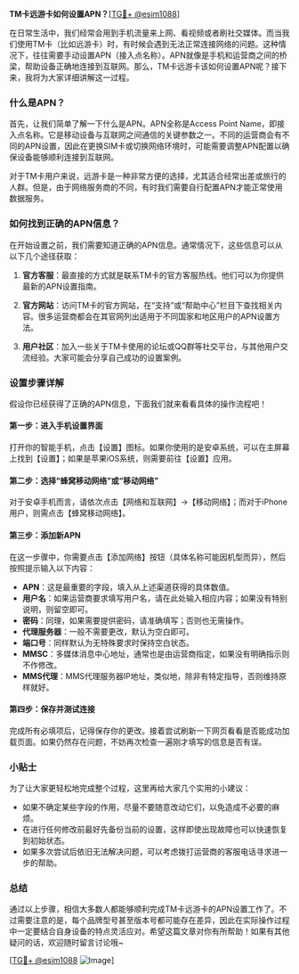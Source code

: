 **TM卡远游卡如何设置APN？**[[TG💪+ @esim1088](https://t.me/s/esim1088)]

在日常生活中，我们经常会用到手机流量来上网、看视频或者刷社交媒体。而当我们使用TM卡（比如远游卡）时，有时候会遇到无法正常连接网络的问题。这种情况下，往往需要手动设置APN（接入点名称）。APN就像是手机和运营商之间的桥梁，帮助设备正确地连接到互联网。那么，TM卡远游卡该如何设置APN呢？接下来，我将为大家详细讲解这一过程。

### 什么是APN？

首先，让我们简单了解一下什么是APN。APN全称是Access Point Name，即接入点名称。它是移动设备与互联网之间通信的关键参数之一。不同的运营商会有不同的APN设置，因此在更换SIM卡或切换网络环境时，可能需要调整APN配置以确保设备能够顺利连接到互联网。

对于TM卡用户来说，远游卡是一种非常方便的选择，尤其适合经常出差或旅行的人群。但是，由于网络服务商的不同，有时我们需要自行配置APN才能正常使用数据服务。

### 如何找到正确的APN信息？

在开始设置之前，我们需要知道正确的APN信息。通常情况下，这些信息可以从以下几个途径获取：

1. **官方客服**：最直接的方式就是联系TM卡的官方客服热线。他们可以为你提供最新的APN设置指南。
   
2. **官方网站**：访问TM卡的官方网站，在“支持”或“帮助中心”栏目下查找相关内容。很多运营商都会在其官网列出适用于不同国家和地区用户的APN设置方法。

3. **用户社区**：加入一些关于TM卡使用的论坛或QQ群等社交平台，与其他用户交流经验。大家可能会分享自己成功的设置案例。

### 设置步骤详解

假设你已经获得了正确的APN信息，下面我们就来看看具体的操作流程吧！

#### 第一步：进入手机设置界面
打开你的智能手机，点击【设置】图标。如果你使用的是安卓系统，可以在主屏幕上找到【设置】；如果是苹果iOS系统，则需要前往【设置】应用。

#### 第二步：选择“蜂窝移动网络”或“移动网络”
对于安卓手机而言，请依次点击【网络和互联网】->【移动网络】；而对于iPhone用户，则需点击【蜂窝移动网络】。

#### 第三步：添加新APN
在这一步骤中，你需要点击【添加网络】按钮（具体名称可能因机型而异），然后按照提示输入以下内容：
- **APN**：这是最重要的字段，填入从上述渠道获得的具体数值。
- **用户名**：如果运营商要求填写用户名，请在此处输入相应内容；如果没有特别说明，则留空即可。
- **密码**：同理，如果需要提供密码，请准确填写；否则也无需操作。
- **代理服务器**：一般不需要更改，默认为空白即可。
- **端口号**：同样默认为无特殊要求时保持空白状态。
- **MMSC**：多媒体消息中心地址，通常也是由运营商指定，如果没有明确指示则不作修改。
- **MMS代理**：MMS代理服务器IP地址，类似地，除非有特定指导，否则维持原样就好。

#### 第四步：保存并测试连接
完成所有必填项后，记得保存你的更改。接着尝试刷新一下网页看看是否能成功加载页面。如果仍然存在问题，不妨再次检查一遍刚才填写的信息是否有误。

### 小贴士
为了让大家更轻松地完成整个过程，这里再给大家几个实用的小建议：
- 如果不确定某些字段的作用，尽量不要随意改动它们，以免造成不必要的麻烦。
- 在进行任何修改前最好先备份当前的设置，这样即使出现故障也可以快速恢复到初始状态。
- 如果多次尝试后依旧无法解决问题，可以考虑拨打运营商的客服电话寻求进一步的帮助。

### 总结

通过以上步骤，相信大多数人都能够顺利完成TM卡远游卡的APN设置工作了。不过需要注意的是，每个品牌型号甚至版本号都可能存在差异，因此在实际操作过程中一定要结合自身设备的特点灵活应对。希望这篇文章对你有所帮助！如果有其他疑问的话，欢迎随时留言讨论哦~

[[TG💪+ @esim1088](https://t.me/s/esim1088) ![Image](https://i.postimg.cc/4NQfJmqS/Snipaste-2025-05-13-00-14-12.png)]
